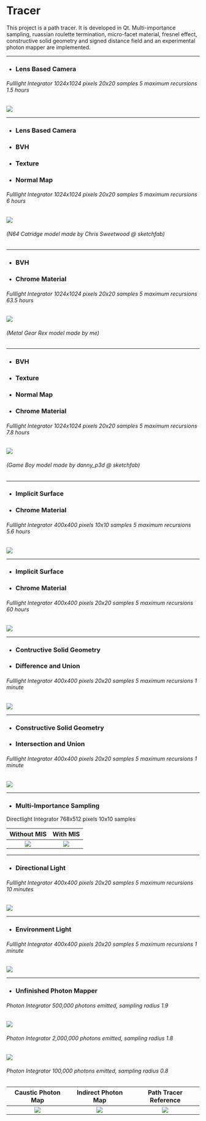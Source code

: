# Tracer
This project is a path tracer. It is developed in Qt. Multi-importance sampling, ruassian roulette termination, micro-facet material, fresnel effect, constructive solid geometry and signed distance field and an experimental photon mapper are implemented.

---

* ### Lens Based Camera 

###### Fulllight Integrator 1024x1024 pixels 20x20 samples 5 maximum recursions 1.5 hours

![](1_1024_20_5_1.5h.png)

---

* ### Lens Based Camera

* ### BVH

* ### Texture

* ### Normal Map

###### Fulllight Integrator 1024x1024 pixels 20x20 samples 5 maximum recursions 6 hours

![](2_1024_20_5_6h.png)

###### (N64 Catridge model made by Chris Sweetwood @ sketchfab)

---

* ### BVH

* ### Chrome Material

###### Fulllight Integrator 1024x1024 pixels 20x20 samples 5 maximum recursions 63.5 hours

![](3_1024_20_5_63.5h.png)

###### (Metal Gear Rex model made by me)

---

* ### BVH

* ### Texture 

* ### Normal Map

* ### Chrome Material

###### Fulllight Integrator 1024x1024 pixels 20x20 samples 5 maximum recursions 7.8 hours

![](4_1024_20_5_7.8h.png)

###### (Game Boy model made by danny_p3d @ sketchfab)

---

* ### Implicit Surface

* ### Chrome Material

###### Fulllight Integrator 400x400 pixels 10x10 samples 5 maximum recursions 5.6 hours

![](5_400_10_5_5.6h.png)

---

* ### Implicit Surface

* ### Chrome Material

###### Fulllight Integrator 400x400 pixels 20x20 samples 5 maximum recursions 60 hours

![](5_400_20_5_60h.png)

---

* ### Contructive Solid Geometry

* ### Difference and Union

###### Fulllight Integrator 400x400 pixels 20x20 samples 5 maximum recursions 1 minute

![](CSG_difference_union.png)

---

* ### Constructive Solid Geometry

* ### Intersection and Union

###### Fulllight Integrator 400x400 pixels 20x20 samples 5 maximum recursions 1 minute

![](CSG_intersection_union.png)

---

* ### Multi-Importance Sampling

Directlight Integrator 768x512 pixels 10x10 samples

|          Without MIS         |             With MIS            |
|:----------------------------:|:-------------------------------:|
|![](veach100SamplesDirect.png)|![](veach100SamplesMISDirect.png)|

---

* ### Directional Light

###### Fulllight Integrator 400x400 pixels 20x20 samples 5 maximum recursions 10 minutes

![](DirectionalLight.png)

---

* ### Environment Light

###### Fulllight Integrator 400x400 pixels 20x20 samples 5 maximum recursions 1 minute

![](EnvironmentLight.png)

---

* ### Unfinished Photon Mapper

###### Photon Integrator 500,000 photons emitted, sampling radius 1.9

![](photon_500000_1.9.png)

###### Photon Integrator 2,000,000 photons emitted, sampling radius 1.8

![](photon_2000000_1.8.png)

###### Photon Integrator 100,000 photons emitted, sampling radius 0.8

|    Caustic Photon Map     |     Indirect Photon Map    |     Path Tracer Reference    |
|:-------------------------:|:--------------------------:|:----------------------------:|
|![](caustic_photon_map.png)|![](indirect_photon_map.png)|![](path_tracer_reference.png)|